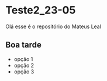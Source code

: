 # Teste2_23-05
Olá esse é o repositório do Mateus Leal


## Boa tarde
- opção 1
- opção 2
- opção 3
